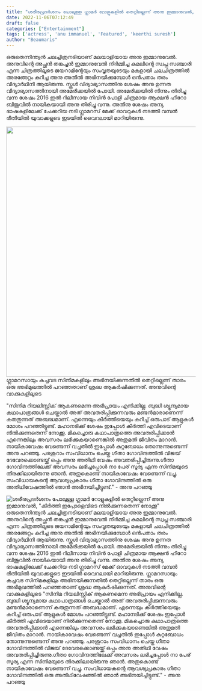```yaml
---
title: "ശരീരപ്രദർശനം പോലുള്ള ഗ്ലാമർ റോളുകളിൽ തെറ്റില്ലെന്ന് അനു ഇമ്മാനുവൽ, \"കീർത്തി ഇപ്പോളെവിടെ നിൽക്കുന്നതെന്ന് നോക്കൂ\""
date: 2022-11-06T07:12:49
draft: false
categories: ["Entertainment"]
tags: ['actress', 'anu immanuel', 'Featured', 'keerthi suresh']
author: "Beaumaris"
---
```


ഒരുതെന്നിന്ത്യൻ ചലച്ചിത്രനടിയാണ് മലയാളിയായ അനു ഇമ്മാനുവേൽ. അനുവിന്റെ അച്ഛൻ തങ്കച്ചൻ ഇമ്മാനുവേൽ നിർമ്മിച്ച കമലിന്റെ സ്വപ്ന സഞ്ചാരി എന്ന ചിത്രത്തിലൂടെ ജയറാമിന്റേയും സംവൃതയുടേയും മകളായി ചലചിത്രത്തിൽ അരങ്ങേറ്റം കുറിച്ച അനു അതിൽ അഭിനയിക്കുമ്പോൾ ഒൻപതാം തരം വിദ്യാർഥിനി ആയിരുന്നു. സ്കൂൾ വിദ്യാഭ്യാസത്തിനു ശേഷം അനു ഉന്നത വിദ്യാഭ്യാസത്തിനായി അമേരിക്കയിൽ പോയി. അമേരിക്കയിൽ നിന്നും തിരിച്ചു വന്ന ശേഷം 2016 ഇൽ റിലീസായ നിവിൻ പോളി ചിത്രമായ ആക്ഷൻ ഹീറോ ബിജുവിൽ നായികയായി അനു തിരിച്ചു വന്നു. അതിനു ശേഷം അന്യ ഭാഷകളിലേക്ക് ചേക്കറിയ നടി ഗ്ലാമറസ് മേക്ക് ഓവറുകൾ നടത്തി വമ്പൻ രീതിയിൽ യുവാക്കളുടെ ഇടയിൽ വൈറലായി മാറിയിരുന്നു.

<img class="wp-image-357552 aligncenter" src="https://cdn.boolokam.com/articles/2022/11/img_637522476cab1." alt="" width="887" height="665" />ഗ്ലാമറസായും കച്ചവട സിനിമകളിലും അഭിനയിക്കുന്നതിൽ തെറ്റില്ലെന്ന് താരം ഒരു അഭിമുഖത്തിൽ പറഞ്ഞതാണ് ശ്രദ്ധ ആകർഷിക്കുന്നത്. അനുവിന്റെ വാക്കുകളിലൂടെ

"സിനിമ റിയലിസ്റ്റിക് ആകണമെന്ന അഭിപ്രായം എനിക്കില്ല. ബുദ്ധി ശ്യൂന്യമായ കഥാപാത്രങ്ങൾ ചെയ്താൽ അത് അവതരിപ്പിക്കുന്നവരും മണ്ടൻമാരാണെന്ന് കരുതുന്നത് അബദ്ധമാണ്. എന്നെയും കീർത്തിയെയും കുറിച്ച് ഒരുപാട് ആളുകൾ മോശം പറഞ്ഞിട്ടുണ്ട്. മഹാനടിക്ക് ശേഷം ഇപ്പോൾ കീർത്തി എവിടെയാണ് നിൽക്കുന്നതെന്ന് നോക്കൂ. മികച്ചൊരു കഥാപാത്രത്തെ അവതരിപ്പിക്കാൻ എന്നെങ്കിലും അവസരം ലഭിക്കുകയാണെങ്കിൽ അതുമതി ജീവിതം മാറാൻ. നായികാവേഷം വേണ്ടെന്ന് വച്ചതിൽ ഇപ്പോൾ കുറ്റബോധം തോന്നുന്നുണ്ടെന്ന് അനു പറഞ്ഞു. പരശുറാം സംവിധാനം ചെയ്ത ഗീതാ ഗോവിന്ദത്തിൽ വിജയ് ദേവേരക്കൊണ്ടയ്ക്ക് ഒപ്പം അനു അതിഥി വേഷം അവതരിപ്പിച്ചിരുന്നു.ഗീതാ ഗോവിന്ദത്തിലേക്ക് അവസരം ലഭിച്ചപ്പോൾ നാ പേര് സൂര്യ എന്ന സിനിമയുടെ തിരക്കിലായിരുന്നു ഞാൻ. അതുകൊണ്ട് നായികാവേഷം വേണ്ടെന്ന് വച്ചു. സംവിധായകന്റെ ആവശ്യപ്രകാരം ഗീതാ ഗോവിന്ദത്തിൽ ഒരു അതിഥിവേഷത്തിൽ ഞാൻ അഭിനയിച്ചിട്ടുണ്ട്." - അനു പറഞ്ഞു


![ശരീരപ്രദർശനം പോലുള്ള ഗ്ലാമർ റോളുകളിൽ തെറ്റില്ലെന്ന് അനു ഇമ്മാനുവൽ, "കീർത്തി ഇപ്പോളെവിടെ നിൽക്കുന്നതെന്ന് നോക്കൂ"](https://cdn.boolokam.com/articles/2022/11/img_637522476cab1.)ഒരുതെന്നിന്ത്യൻ ചലച്ചിത്രനടിയാണ് മലയാളിയായ അനു ഇമ്മാനുവേൽ. അനുവിന്റെ അച്ഛൻ തങ്കച്ചൻ ഇമ്മാനുവേൽ നിർമ്മിച്ച കമലിന്റെ സ്വപ്ന സഞ്ചാരി എന്ന ചിത്രത്തിലൂടെ ജയറാമിന്റേയും സംവൃതയുടേയും മകളായി ചലചിത്രത്തിൽ അരങ്ങേറ്റം കുറിച്ച അനു അതിൽ അഭിനയിക്കുമ്പോൾ ഒൻപതാം തരം വിദ്യാർഥിനി ആയിരുന്നു. സ്കൂൾ വിദ്യാഭ്യാസത്തിനു ശേഷം അനു ഉന്നത വിദ്യാഭ്യാസത്തിനായി അമേരിക്കയിൽ പോയി. അമേരിക്കയിൽ നിന്നും തിരിച്ചു വന്ന ശേഷം 2016 ഇൽ റിലീസായ നിവിൻ പോളി ചിത്രമായ ആക്ഷൻ ഹീറോ ബിജുവിൽ നായികയായി അനു തിരിച്ചു വന്നു. അതിനു ശേഷം അന്യ ഭാഷകളിലേക്ക് ചേക്കറിയ നടി ഗ്ലാമറസ് മേക്ക് ഓവറുകൾ നടത്തി വമ്പൻ രീതിയിൽ യുവാക്കളുടെ ഇടയിൽ വൈറലായി മാറിയിരുന്നു. ഗ്ലാമറസായും കച്ചവട സിനിമകളിലും അഭിനയിക്കുന്നതിൽ തെറ്റില്ലെന്ന് താരം ഒരു അഭിമുഖത്തിൽ പറഞ്ഞതാണ് ശ്രദ്ധ ആകർഷിക്കുന്നത്. അനുവിന്റെ വാക്കുകളിലൂടെ "സിനിമ റിയലിസ്റ്റിക് ആകണമെന്ന അഭിപ്രായം എനിക്കില്ല. ബുദ്ധി ശ്യൂന്യമായ കഥാപാത്രങ്ങൾ ചെയ്താൽ അത് അവതരിപ്പിക്കുന്നവരും മണ്ടൻമാരാണെന്ന് കരുതുന്നത് അബദ്ധമാണ്. എന്നെയും കീർത്തിയെയും കുറിച്ച് ഒരുപാട് ആളുകൾ മോശം പറഞ്ഞിട്ടുണ്ട്. മഹാനടിക്ക് ശേഷം ഇപ്പോൾ കീർത്തി എവിടെയാണ് നിൽക്കുന്നതെന്ന് നോക്കൂ. മികച്ചൊരു കഥാപാത്രത്തെ അവതരിപ്പിക്കാൻ എന്നെങ്കിലും അവസരം ലഭിക്കുകയാണെങ്കിൽ അതുമതി ജീവിതം മാറാൻ. നായികാവേഷം വേണ്ടെന്ന് വച്ചതിൽ ഇപ്പോൾ കുറ്റബോധം തോന്നുന്നുണ്ടെന്ന് അനു പറഞ്ഞു. പരശുറാം സംവിധാനം ചെയ്ത ഗീതാ ഗോവിന്ദത്തിൽ വിജയ് ദേവേരക്കൊണ്ടയ്ക്ക് ഒപ്പം അനു അതിഥി വേഷം അവതരിപ്പിച്ചിരുന്നു.ഗീതാ ഗോവിന്ദത്തിലേക്ക് അവസരം ലഭിച്ചപ്പോൾ നാ പേര് സൂര്യ എന്ന സിനിമയുടെ തിരക്കിലായിരുന്നു ഞാൻ. അതുകൊണ്ട് നായികാവേഷം വേണ്ടെന്ന് വച്ചു. സംവിധായകന്റെ ആവശ്യപ്രകാരം ഗീതാ ഗോവിന്ദത്തിൽ ഒരു അതിഥിവേഷത്തിൽ ഞാൻ അഭിനയിച്ചിട്ടുണ്ട്." - അനു പറഞ്ഞു
